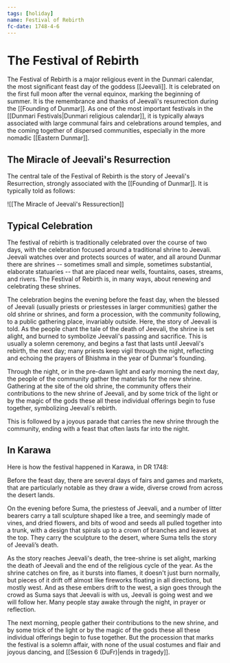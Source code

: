 ```yaml
---
tags: [holiday]
name: Festival of Rebirth
fc-date: 1748-4-6
---
```

# The Festival of Rebirth

The Festival of Rebirth is a major religious event in the Dunmari calendar, the most significant feast day of the goddess [[Jeevali]]. It is celebrated on the first full moon after the vernal equinox, marking the beginning of summer. It is the remembrance and thanks of Jeevali's resurrection during the [[Founding of Dunmar]]. As one of the most important festivals in the [[Dunmari Festivals|Dunmari religious calendar]], it is typically always associated with large communal fairs and celebrations around temples, and the coming together of dispersed communities, especially in the more nomadic [[Eastern Dunmar]]. 

## The Miracle of Jeevali's Resurrection

The central tale of the Festival of Rebirth is the story of Jeevali's Resurrection, strongly associated with the [[Founding of Dunmar]]. It is typically told as follows:

![[The Miracle of Jeevali's Ressurection]]

## Typical Celebration

The festival of rebirth is traditionally celebrated over the course of two days, with the celebration focused around a traditional shrine to Jeevali. Jeevali watches over and protects sources of water, and all around Dunmar there are shrines -- sometimes small and simple, sometimes substantial, elaborate statuaries -- that are placed near wells, fountains, oases, streams, and rivers. The Festival of Rebirth is, in many ways, about renewing and celebrating these shrines. 

The celebration begins the evening before the feast day, when the blessed of Jeevali (usually priests or priestesses in larger communities) gather the old shrine or shrines, and form a procession, with the community following, to a public gathering place, invariably outside. Here, the story of Jeevali is told. As the people chant the tale of the death of Jeevali, the shrine is set alight, and burned to symbolize Jeevali's passing and sacrifice. This is usually a solemn ceremony, and begins a fast that lasts until Jeevali's rebirth, the next day; many priests keep vigil through the night, reflecting and echoing the prayers of Bhishma in the year of Dunmar's founding. 

Through the night, or in the pre-dawn light and early morning the next day, the people of the community gather the materials for the new shrine. Gathering at the site of the old shrine, the community offers their contributions to the new shrine of Jeevali, and by some trick of the light or by the magic of the gods these all these individual offerings begin to fuse together, symbolizing Jeevali's rebirth. 

This is followed by a joyous parade that carries the new shrine through the community, ending with a feast that often lasts far into the night. 

## In Karawa

Here is how the festival happened in Karawa, in DR 1748:

Before the feast day, there are several days of fairs and games and markets, that are  particularly notable as they draw a wide, diverse crowd from across the desert lands. 

On the evening before Suma, the priestess of Jeevali, and a number of litter bearers carry a tall sculpture shaped like a tree, and seemingly made of vines, and dried flowers, and bits of wood and seeds all pulled together into a trunk, with a design that spirals up to a crown of branches and leaves at the top. They carry the sculpture to the desert, where Suma tells the story of Jeevali’s death. 

As the story reaches Jeevali's death, the tree-shrine is set alight, marking the death of Jeevali and the end of the religious cycle of the year. As the shrine catches on fire, as it bursts into flames, it doesn't just burn normally, but pieces of it drift off almost like fireworks floating in all directions, but mostly west. And as these embers drift to the west, a sign goes through the crowd as Suma says that Jeevali is with us, Jeevali is going west and we will follow her. Many people stay awake through the night, in prayer or reflection. 

The next morning, people gather their contributions to the new shrine, and by some trick of the light or by the magic of the gods these all these individual offerings begin to fuse together. But the procession that marks the festival is a solemn affair, with none of the usual costumes and flair and joyous dancing, and [[Session 6 (DuFr)|ends in tragedy]].
